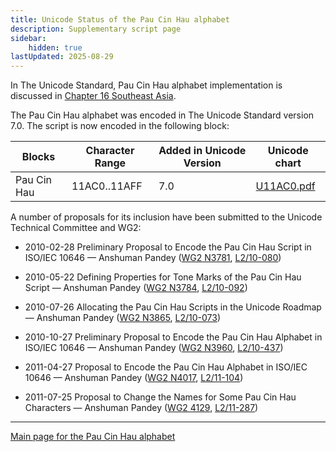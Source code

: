 ```yaml
---
title: Unicode Status of the Pau Cin Hau alphabet
description: Supplementary script page
sidebar:
    hidden: true
lastUpdated: 2025-08-29
---
```


In The Unicode Standard, Pau Cin Hau alphabet implementation is discussed in [Chapter 16 Southeast Asia](http://www.unicode.org/versions/latest/ch16.pdf).

[comment]: # (end of intro)

[comment]: # (start of blocks)

The Pau Cin Hau alphabet was encoded in The Unicode Standard version 7.0. The script is now encoded in the following block:

| Blocks | Character Range | Added in Unicode Version | Unicode chart |
| ------ | --------------- | ------------------------ | ------------- |
| Pau Cin Hau  | 11AC0..11AFF | 7.0 | [U11AC0.pdf](http://www.unicode.org/charts/PDF/U11AC0.pdf) |

[comment]: # (end of blocks)

[comment]: # (start of chars)

[comment]: # (end of chars)

[comment]: # (start of rest)

A number of proposals for its inclusion have been submitted to the Unicode Technical Committee and WG2:

- 2010-02-28 Preliminary Proposal to Encode the Pau Cin Hau Script in ISO/IEC 10646 — Anshuman Pandey ([WG2 N3781](https://www.unicode.org/wg2/docs/n3781.pdf), [L2/10-080](http://www.unicode.org/cgi-bin/GetMatchingDocs.pl?L2/10-080))

- 2010-05-22 Defining Properties for Tone Marks of the Pau Cin Hau Script — Anshuman Pandey ([WG2 N3784](https://www.unicode.org/wg2/docs/n3784.pdf), [L2/10-092](http://www.unicode.org/cgi-bin/GetMatchingDocs.pl?L2/10-092))

- 2010-07-26 Allocating the Pau Cin Hau Scripts in the Unicode Roadmap — Anshuman Pandey ([WG2 N3865](https://www.unicode.org/wg2/docs/n3865.pdf), [L2/10-073](http://www.unicode.org/cgi-bin/GetMatchingDocs.pl?L2/10-073))

- 2010-10-27 Preliminary Proposal to Encode the Pau Cin Hau Alphabet in ISO/IEC 10646 — Anshuman Pandey ([WG2 N3960](https://www.unicode.org/wg2/docs/n3960.pdf), [L2/10-437](http://www.unicode.org/cgi-bin/GetMatchingDocs.pl?L2/10-437))

- 2011-04-27 Proposal to Encode the Pau Cin Hau Alphabet in ISO/IEC 10646 — Anshuman Pandey ([WG2 N4017](https://www.unicode.org/wg2/docs/n4017.pdf), [L2/11-104](http://www.unicode.org/cgi-bin/GetMatchingDocs.pl?L2/11-104))

- 2011-07-25 Proposal to Change the Names for Some Pau Cin Hau Characters — Anshuman Pandey ([WG2 4129](https://www.unicode.org/wg2/docs/n4129.pdf), [L2/11-287](http://www.unicode.org/cgi-bin/GetMatchingDocs.pl?L2/11-287))



<hr/>

[Main page for the Pau Cin Hau alphabet](/scrlang/scripts/pauc)


